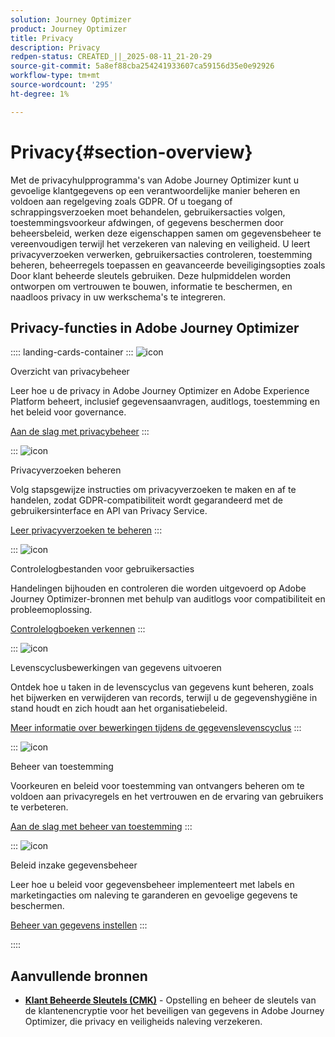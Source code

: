 ```yaml
---
solution: Journey Optimizer
product: Journey Optimizer
title: Privacy
description: Privacy
redpen-status: CREATED_||_2025-08-11_21-20-29
source-git-commit: 5a8ef88cba254241933607ca59156d35e0e92926
workflow-type: tm+mt
source-wordcount: '295'
ht-degree: 1%

---
```



# Privacy{#section-overview}

Met de privacyhulpprogramma&#39;s van Adobe Journey Optimizer kunt u gevoelige klantgegevens op een verantwoordelijke manier beheren en voldoen aan regelgeving zoals GDPR. Of u toegang of schrappingsverzoeken moet behandelen, gebruikersacties volgen, toestemmingsvoorkeur afdwingen, of gegevens beschermen door beheersbeleid, werken deze eigenschappen samen om gegevensbeheer te vereenvoudigen terwijl het verzekeren van naleving en veiligheid. U leert privacyverzoeken verwerken, gebruikersacties controleren, toestemming beheren, beheerregels toepassen en geavanceerde beveiligingsopties zoals Door klant beheerde sleutels gebruiken. Deze hulpmiddelen worden ontworpen om vertrouwen te bouwen, informatie te beschermen, en naadloos privacy in uw werkschema&#39;s te integreren.

## Privacy-functies in Adobe Journey Optimizer

:::: landing-cards-container
:::
![icon](https://cdn.experienceleague.adobe.com/icons/book.svg?lang=nl-NL)

Overzicht van privacybeheer

Leer hoe u de privacy in Adobe Journey Optimizer en Adobe Experience Platform beheert, inclusief gegevensaanvragen, auditlogs, toestemming en het beleid voor governance.

[Aan de slag met privacybeheer](../using/privacy/get-started-privacy.md)
:::

:::
![icon](https://cdn.experienceleague.adobe.com/icons/circle-play.svg?lang=nl-NL)

Privacyverzoeken beheren

Volg stapsgewijze instructies om privacyverzoeken te maken en af te handelen, zodat GDPR-compatibiliteit wordt gegarandeerd met de gebruikersinterface en API van Privacy Service.

[Leer privacyverzoeken te beheren](../using/privacy/requests.md)
:::

:::
![icon](https://cdn.experienceleague.adobe.com/icons/list-check.svg?lang=nl-NL)

Controlelogbestanden voor gebruikersacties

Handelingen bijhouden en controleren die worden uitgevoerd op Adobe Journey Optimizer-bronnen met behulp van auditlogs voor compatibiliteit en probleemoplossing.

[Controlelogboeken verkennen](../using/privacy/audit-logs.md)
:::

:::
![icon](https://cdn.experienceleague.adobe.com/icons/screwdriver-wrench.svg?lang=nl-NL)

Levenscyclusbewerkingen van gegevens uitvoeren

Ontdek hoe u taken in de levenscyclus van gegevens kunt beheren, zoals het bijwerken en verwijderen van records, terwijl u de gegevenshygiëne in stand houdt en zich houdt aan het organisatiebeleid.

[Meer informatie over bewerkingen tijdens de gegevenslevenscyclus](../using/privacy/data-hygiene.md)
:::

:::
![icon](https://cdn.experienceleague.adobe.com/icons/bullseye.svg?lang=nl-NL)

Beheer van toestemming

Voorkeuren en beleid voor toestemming van ontvangers beheren om te voldoen aan privacyregels en het vertrouwen en de ervaring van gebruikers te verbeteren.

[Aan de slag met beheer van toestemming](consent-landing-page.md)
:::

:::
![icon](https://cdn.experienceleague.adobe.com/icons/shield-halved.svg?lang=nl-NL)

Beleid inzake gegevensbeheer

Leer hoe u beleid voor gegevensbeheer implementeert met labels en marketingacties om naleving te garanderen en gevoelige gegevens te beschermen.

[Beheer van gegevens instellen](../using/action/action-privacy.md)
:::

::::


## Aanvullende bronnen

- **[Klant Beheerde Sleutels (CMK)](../using/privacy/cmk.md)** - Opstelling en beheer de sleutels van de klantenencryptie voor het beveiligen van gegevens in Adobe Journey Optimizer, die privacy en veiligheids naleving verzekeren.
